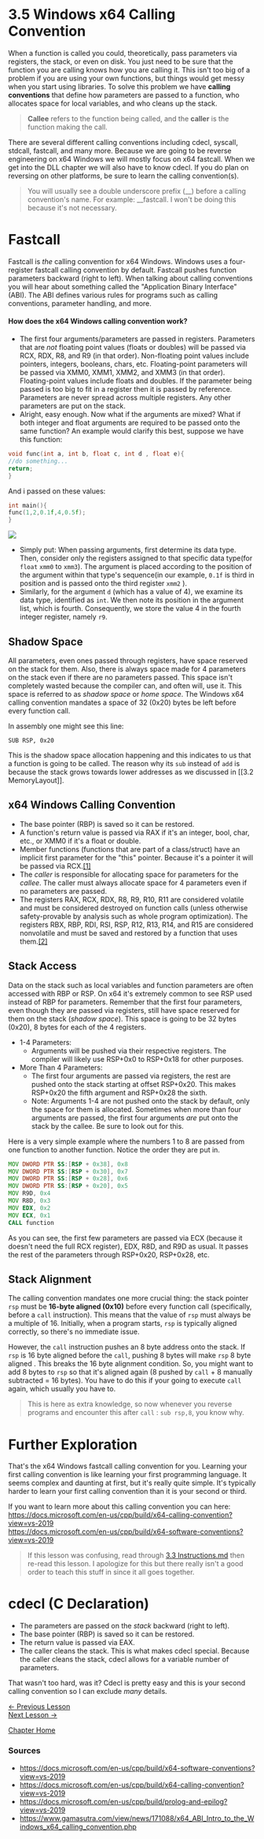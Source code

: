 # 3.5 Windows x64 Calling Convention
When a function is called you could, theoretically, pass parameters via registers, the stack, or even on disk. You just need to be sure that the function you are calling knows how you are calling it. This isn't too big of a problem if you are using your own functions, but things would get messy when you start using libraries. To solve this problem we have **calling conventions** that define how parameters are passed to a function, who allocates space for local variables, and who cleans up the stack.

> **Callee** refers to the function being called, and the **caller** is the function making the call.

There are several different calling conventions including cdecl, syscall, stdcall, fastcall, and many more. Because we are going to be reverse engineering on x64 Windows we will mostly focus on x64 fastcall. When we get into the DLL chapter we will also have to know cdecl. If you do plan on reversing on other platforms, be sure to learn the calling convention(s).

> You will usually see a double underscore prefix (__) before a calling convention's name. For example: __fastcall. I won't be doing this because it's not necessary.

# Fastcall
Fastcall is *the* calling convention for x64 Windows. Windows uses a four-register fastcall calling convention by default. Fastcall pushes function parameters backward (right to left). When talking about calling conventions you will hear about something called the "Application Binary Interface" (ABI). The ABI defines various rules for programs such as calling conventions, parameter handling, and more.

#### How does the x64 Windows calling convention work?
* The first four arguments/parameters are passed in registers. Parameters that are *not* floating point values (floats or doubles) will be passed via RCX, RDX, R8, and R9 (in that order). Non-floating point values include pointers, integers, booleans, chars, etc. Floating-point parameters will be passed via XMM0, XMM1, XMM2, and XMM3 (in that order). Floating-point values include floats and doubles. If the parameter being passed is too big to fit in a register then it is passed by reference. Parameters are never spread across multiple registers. Any other parameters are put on the stack.
* Alright, easy enough. Now what if the arguments are mixed? What if both integer and float arguments are required to be passed onto the same function? An example would clarify this best, suppose we have this function:

```cpp
void func(int a, int b, float c, int d , float e){
//do something...
return;
}
```
And i passed on these values:
```cpp
int main(){
func(1,2,0.1f,4,0.5f);
}
```

<img src="[ignore]/MixedFunc.png">

- Simply put: When passing arguments, first determine its data type. Then, consider only the registers assigned to that specific data type(for `float` `xmm0` to `xmm3`). The argument is placed according to the position of the argument within that type's sequence(in our example, `0.1f` is third in position and is passed onto the third register `xmm2` ).
- Similarly, for the argument `d` (which has a value of 4), we examine its data type, identified as `int`. We then note its position in the argument list, which is fourth. Consequently, we store the value 4 in the fourth integer register, namely `r9`.
## Shadow Space

All parameters, even ones passed through registers, have space reserved on the stack for them. Also, there is always space made for 4 parameters on the stack even if there are no parameters passed. This space isn't completely wasted because the compiler can, and often will, use it. This space is referred to as _shadow space_ or _home space_. The Windows x64 calling convention mandates a space of 32 (0x20) bytes be left before every function call. 

In assembly one might see this line:

 `SUB RSP, 0x20`

This is the shadow space allocation happening and this indicates to us that a function is going to be called. The reason why its `sub` instead of `add` is because the stack grows towards lower addresses as we discussed in [[3.2 MemoryLayout]].

## x64 Windows Calling Convention
* The base pointer (RBP) is saved so it can be restored.
* A function's return value is passed via RAX if it's an integer, bool, char, etc., or XMM0 if it's a float or double.
* Member functions (functions that are part of a class/struct) have an implicit first parameter for the "this" pointer. Because it's a pointer it will be passed via RCX.[[1]](https://www.gamasutra.com/view/news/171088/x64_ABI_Intro_to_the_Windows_x64_calling_convention.php)
* The *caller* is responsible for allocating space for parameters for the *callee*. The caller must always allocate space for 4 parameters even if no parameters are passed.
* The registers RAX, RCX, RDX, R8, R9, R10, R11 are considered volatile and must be considered destroyed on function calls (unless otherwise safety-provable by analysis such as whole program optimization).
The registers RBX, RBP, RDI, RSI, RSP, R12, R13, R14, and R15 are considered nonvolatile and must be saved and restored by a function that uses them.[[2]](https://docs.microsoft.com/en-us/cpp/build/x64-calling-convention?view=vs-2019)

## Stack Access
Data on the stack such as local variables and function parameters are often accessed with RBP or RSP. On x64 it's extremely common to see RSP used instead of RBP for parameters. Remember that the first four parameters, even though they are passed via registers, still have space reserved for them on the stack (_shadow space_). This space is going to be 32 bytes (0x20), 8 bytes for each of the 4 registers.

* 1-4 Parameters:
  * Arguments will be pushed via their respective registers. The compiler will likely use RSP+0x0 to RSP+0x18 for other purposes.
* More Than 4 Parameters:
  * The first four arguments are passed via registers, the rest are pushed onto the stack starting at offset RSP+0x20. This makes RSP+0x20 the fifth argument and RSP+0x28 the sixth.
  * Note: Arguments 1-4 are not pushed onto the stack by default, only the space for them is allocated. Sometimes when more than four arguments are passed, the first four arguments *are* put onto the stack by the callee. Be sure to look out for this.

Here is a very simple example where the numbers 1 to 8 are passed from one function to another function. Notice the order they are put in.
```asm
MOV DWORD PTR SS:[RSP + 0x38], 0x8
MOV DWORD PTR SS:[RSP + 0x30], 0x7
MOV DWORD PTR SS:[RSP + 0x28], 0x6
MOV DWORD PTR SS:[RSP + 0x20], 0x5
MOV R9D, 0x4
MOV R8D, 0x3
MOV EDX, 0x2
MOV ECX, 0x1
CALL function
```


As you can see, the first few parameters are passed via ECX (because it doesn't need the full RCX register), EDX, R8D, and R9D as usual. It passes the rest of the parameters through RSP+0x20, RSP+0x28, etc.

## Stack Alignment
The calling convention mandates one more crucial thing: the stack pointer `rsp` must be **16-byte aligned (0x10)** before every function call (specifically, before a `call` instruction). This means that the value of `rsp` must always be a multiple of 16. Initially, when a program starts, `rsp` is typically aligned correctly, so there's no immediate issue.

However, the `call` instruction pushes an 8 byte address onto the stack. If `rsp` is 16 byte aligned before the `call`, pushing 8 bytes will make `rsp` 8 byte aligned . This breaks the 16 byte alignment condition. So, you might want to add 8 bytes to `rsp` so that it's aligned again (8 pushed by `call` + 8 manually subtracted = 16 bytes). You have to do this if your going to execute `call` again, which usually you have to.

> This is here as extra knowledge, so now whenever you reverse programs and encounter this after `call` : `sub rsp,8`, you know why.
# Further Exploration

That's the x64 Windows fastcall calling convention for you. Learning your first calling convention is like learning your first programming language. It seems complex and daunting at first, but it's really quite simple. It's typically harder to learn your first calling convention than it is your second or third.

If you want to learn more about this calling convention you can here:  
https://docs.microsoft.com/en-us/cpp/build/x64-calling-convention?view=vs-2019  
https://docs.microsoft.com/en-us/cpp/build/x64-software-conventions?view=vs-2019  

> If this lesson was confusing, read through [3.3 Instructions.md](3.3%20Instructions.md) then re-read this lesson. I apologize for this but there really isn't a good order to teach this stuff in since it all goes together.

# cdecl (C Declaration)
* The parameters are passed on the *stack* backward (right to left). 
* The base pointer (RBP) is saved so it can be restored.
* The return value is passed via EAX.
* The caller cleans the stack. This is what makes cdecl special. Because the caller cleans the stack, cdecl allows for a variable number of parameters.

That wasn't too hard, was it? Cdecl is pretty easy and this is your second calling convention so I can exclude *many* details.

[<- Previous Lesson](3.4%20Flags.md)  
[Next Lesson ->](3.6%20FinalNotes.md)  

[Chapter Home](3.0%20Assembly.md)  

### Sources
* https://docs.microsoft.com/en-us/cpp/build/x64-software-conventions?view=vs-2019
* https://docs.microsoft.com/en-us/cpp/build/x64-calling-convention?view=vs-2019
* https://docs.microsoft.com/en-us/cpp/build/prolog-and-epilog?view=vs-2019
* https://www.gamasutra.com/view/news/171088/x64_ABI_Intro_to_the_Windows_x64_calling_convention.php
